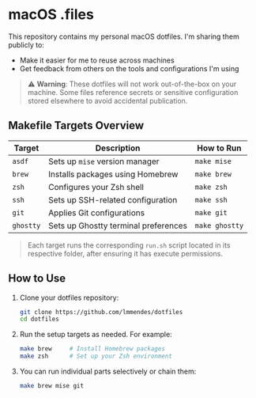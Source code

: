 # macOS .files

This repository contains my personal macOS dotfiles. I'm sharing them publicly to:

- Make it easier for me to reuse across machines
- Get feedback from others on the tools and configurations I'm using

> ⚠️ **Warning**: These dotfiles will not work out-of-the-box on your machine. Some files reference secrets or sensitive configuration stored elsewhere to avoid accidental publication.


## Makefile Targets Overview

| Target    | Description                          | How to Run     |
| --------- | ------------------------------------ | -------------- |
| `asdf`    | Sets up `mise` version manager       | `make mise`    |
| `brew`    | Installs packages using Homebrew     | `make brew`    |
| `zsh`     | Configures your Zsh shell            | `make zsh`     |
| `ssh`     | Sets up SSH-related configuration    | `make ssh`     |
| `git`     | Applies Git configurations           | `make git`     |
| `ghostty` | Sets up Ghostty terminal preferences | `make ghostty` |

> Each target runs the corresponding `run.sh` script located in its respective folder, after ensuring it has execute permissions.

## How to Use

1. Clone your dotfiles repository:

    ```bash
    git clone https://github.com/lmmendes/dotfiles
    cd dotfiles
    ```
2. Run the setup targets as needed. For example:

    ```bash
    make brew     # Install Homebrew packages
    make zsh      # Set up your Zsh environment
    ```

3. You can run individual parts selectively or chain them:

    ```bash
    make brew mise git
    ```
